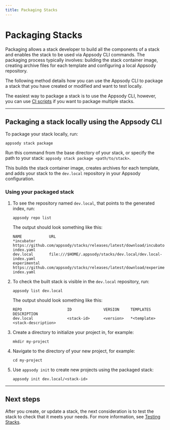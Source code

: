 ```yaml
---
title: Packaging Stacks
---
```


# Packaging Stacks

Packaging allows a stack developer to build all the components of a stack and enables the stack to be used via Appsody CLI commands. The packaging process typically involves: building the stack container image, creating archive files for each template and configuring a local Appsody repository.

The following method details how you can use the Appsody CLI to package a stack that you have created or modified and want to test locally.

The easiest way to package a stack is to use the Appsody CLI, however, you can use [CI scripts](ci-scripts) if you want to package multiple stacks.

---

## Packaging a stack locally using the Appsody CLI

To package your stack locally, run:
```
appsody stack package
```
Run this command from the base directory of your stack, or specify the path to your stack: `appsody stack package <path/to/stack>`.

This builds the stack container image, creates archives for each template, and adds your stack to the `dev.local` repository in your Appsody configuration.


### Using your packaged stack
1. To see the repository named `dev.local`, that points to the generated index, run:
    ```
    appsody repo list
    ```
    The output should look something like this:
    ```
    NAME            URL
    *incubator  	https://github.com/appsody/stacks/releases/latest/download/incubator-index.yaml                    
    dev.local   	file:///$HOME/.appsody/stacks/dev.local/dev.local-index.yaml                  
    experimental	https://github.com/appsody/stacks/releases/latest/download/experimental-index.yaml
    ```

1. To check the built stack is visible in the `dev.local` repository, run:
    ```
    appsody list dev.local
    ```
    The output should look something like this:
    ```
    REPO            	    ID            	VERSION  	TEMPLATES        	DESCRIPTION                      
    dev.local	            <stack-id>	    <version>   *<template>	        <stack-description>
    ```
1. Create a directory to initialize your project in, for example:
    ```
    mkdir my-project
    ```
1. Navigate to the directory of your new project, for example:
    ```
    cd my-project
    ```
1. Use `appsody init` to create new projects using the packaged stack:
    ```
    appsody init dev.local/<stack-id>
    ```

---

## Next steps

After you create, or update a stack, the next consideration is to test the stack to check that it meets your needs. For more information, see [Testing Stacks](test).
